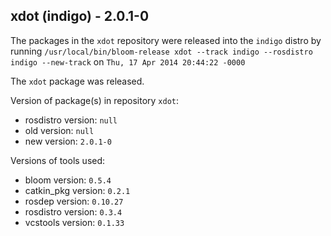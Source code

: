 ## xdot (indigo) - 2.0.1-0

The packages in the `xdot` repository were released into the `indigo` distro by running `/usr/local/bin/bloom-release xdot --track indigo --rosdistro indigo --new-track` on `Thu, 17 Apr 2014 20:44:22 -0000`

The `xdot` package was released.

Version of package(s) in repository `xdot`:
- rosdistro version: `null`
- old version: `null`
- new version: `2.0.1-0`

Versions of tools used:
- bloom version: `0.5.4`
- catkin_pkg version: `0.2.1`
- rosdep version: `0.10.27`
- rosdistro version: `0.3.4`
- vcstools version: `0.1.33`


